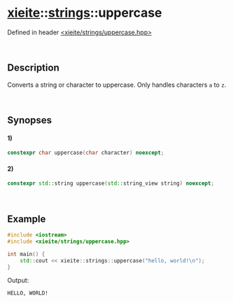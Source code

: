 # [xieite](../xieite.md)\:\:[strings](../strings.md)\:\:uppercase
Defined in header [<xieite/strings/uppercase.hpp>](../../include/xieite/strings/uppercase.hpp)

&nbsp;

## Description
Converts a string or character to uppercase. Only handles characters `a` to `z`.

&nbsp;

## Synopses
#### 1)
```cpp
constexpr char uppercase(char character) noexcept;
```
#### 2)
```cpp
constexpr std::string uppercase(std::string_view string) noexcept;
```

&nbsp;

## Example
```cpp
#include <iostream>
#include <xieite/strings/uppercase.hpp>

int main() {
    std::cout << xieite::strings::uppercase("hello, world!\n");
}
```
Output:
```
HELLO, WORLD!
```
